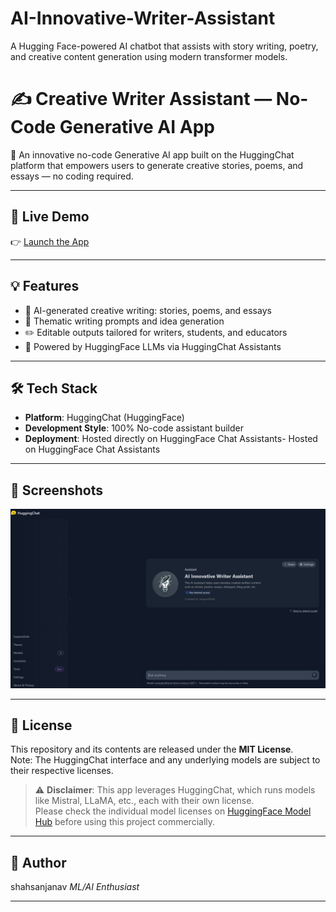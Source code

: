 # AI-Innovative-Writer-Assistant
A Hugging Face-powered AI chatbot that assists with story writing, poetry, and creative content generation using modern transformer models.

# ✍️ Creative Writer Assistant — No-Code Generative AI App

🚀 An innovative no-code Generative AI app built on the HuggingChat platform that empowers users to generate creative stories, poems, and essays — no coding required.

---

## 🔗 Live Demo
👉 [Launch the App](https://huggingface.co/chat/assistant/67e2371776d15f879d970f8f)

---

## 💡 Features
- 📝 AI-generated creative writing: stories, poems, and essays
- 🎨 Thematic writing prompts and idea generation
- ✏️ Editable outputs tailored for writers, students, and educators
- 🧠 Powered by HuggingFace LLMs via HuggingChat Assistants

---

## 🛠️ Tech Stack
- **Platform**: HuggingChat (HuggingFace)
- **Development Style**: 100% No-code assistant builder
- **Deployment**: Hosted directly on HuggingFace Chat Assistants- Hosted on HuggingFace Chat Assistants

---

## 📸 Screenshots
![App UI Screenshot](./screenshots/AI_Innovator_Writer_Assistant.png)

---

## 📄 License
This repository and its contents are released under the **MIT License**.  
Note: The HuggingChat interface and any underlying models are subject to their respective licenses.

> ⚠️ **Disclaimer**: This app leverages HuggingChat, which runs models like Mistral, LLaMA, etc., each with their own license.  
> Please check the individual model licenses on [HuggingFace Model Hub](https://huggingface.co/models) before using this project commercially.

---

## 👤 Author
shahsanjanav
*ML/AI Enthusiast*

---